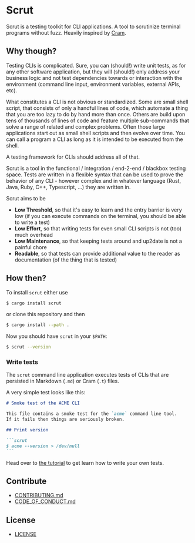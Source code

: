 # Scrut

Scrut is a testing toolkit for CLI applications. A tool to scrutinize terminal programs without fuzz. Heavily inspired by [Cram](https://github.com/brodie/cram).

## Why though?

Testing CLIs is complicated. Sure, you can (should!) write unit tests, as for any other software application, but they will (should!) only address your business logic and not test dependencies towards or interaction with the environment (command line input, environment variables, external APIs, etc).

What constitutes a CLI is not obvious or standardized. Some are small shell script, that consists of only a handful lines of code, which automate a thing that you are too lazy to do by hand more than once. Others are build upon tens of thousands of lines of code and feature multiple sub-commands that solve a range of related and complex problems. Often those large applications start out as small shell scripts and then evolve over time. You can call a program a CLI as long as it is intended to be executed from the shell.

A testing framework for CLIs should address all of that.

Scrut is a tool in the functional / integration / end-2-end / blackbox testing space. Tests are written in a flexible syntax that can be used to prove the behavior of any CLI - however complex and in whatever language (Rust, Java, Ruby, C++, Typescript, ...) they are written in.

Scrut aims to be

- **Low Threshold**, so that it's easy to learn and the entry barrier is very low (if you can execute commands on the terminal, you should be able to write a test)
- **Low Effort**, so that writing tests for even small CLI scripts is not (too) much overhead
- **Low Maintenance**, so that keeping tests around and up2date is not a painful chore
- **Readable**, so that tests can provide additional value to the reader as documentation (of the thing that is tested)

## How then?

To install `scrut` either use

```sh
$ cargo install scrut
```

or clone this repository and then

```sh
$ cargo install --path .
```

Now you should have `scrut` in your `$PATH`:

```sh
$ scrut --version
```

### Write tests

The `scrut` command line application executes tests of CLIs that are persisted in Markdown (`.md`) or Cram (`.t`) files.

A very simple test looks like this:

````markdown
# Smoke test of the ACME CLI

This file contains a smoke test for the `acme` command line tool.
If it fails then things are seriously broken.

## Print version

```scrut
$ acme --version > /dev/null
```
````

Head over to [the tutorial](docs/Tutorial.md) to get learn how to write your own tests.

## Contribute

- [CONTRIBUTING.md](CONTRIBUTING.md)
- [CODE_OF_CONDUCT.md](CODE_OF_CONDUCT.md)

## License

- [LICENSE](LICENSE)
